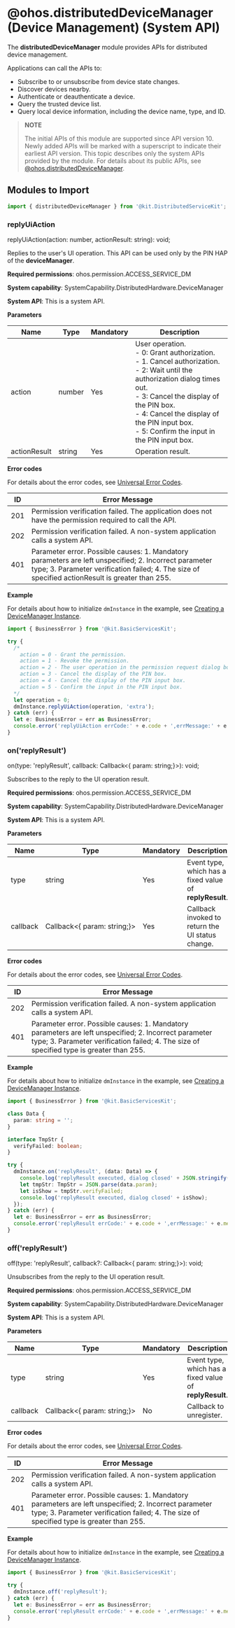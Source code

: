 # @ohos.distributedDeviceManager (Device Management) (System API)

The **distributedDeviceManager** module provides APIs for distributed device management.

Applications can call the APIs to:

- Subscribe to or unsubscribe from device state changes.
- Discover devices nearby.
- Authenticate or deauthenticate a device.
- Query the trusted device list.
- Query local device information, including the device name, type, and ID.


> **NOTE**
>
> The initial APIs of this module are supported since API version 10. Newly added APIs will be marked with a superscript to indicate their earliest API version.
> This topic describes only the system APIs provided by the module. For details about its public APIs, see [@ohos.distributedDeviceManager](js-apis-distributedDeviceManager.md).


## Modules to Import

```ts
import { distributedDeviceManager } from '@kit.DistributedServiceKit';
```

### replyUiAction

replyUiAction(action: number, actionResult: string): void;

Replies to the user's UI operation. This API can be used only by the PIN HAP of the **deviceManager**.

**Required permissions**: ohos.permission.ACCESS_SERVICE_DM

**System capability**: SystemCapability.DistributedHardware.DeviceManager

**System API**: This is a system API.

**Parameters**

  | Name      | Type           | Mandatory | Description               |
  | ------------- | --------------- | ---- | ------------------- |
  | action        | number          | Yes   | User operation.<br>- 0: Grant authorization.<br>- 1. Cancel authorization.<br>- 2: Wait until the authorization dialog times out.<br>- 3: Cancel the display of the PIN box.<br>- 4: Cancel the display of the PIN input box.<br>- 5: Confirm the input in the PIN input box.    |
  | actionResult        | string          | Yes   | Operation result.|

**Error codes**

For details about the error codes, see [Universal Error Codes](../errorcode-universal.md).

| ID| Error Message                                                       |
| -------- | --------------------------------------------------------------- |
| 201 | Permission verification failed. The application does not have the permission required to call the API.                                            |
| 202 | Permission verification failed. A non-system application calls a system API.                              |
| 401 | Parameter error. Possible causes: 1. Mandatory parameters are left unspecified; 2. Incorrect parameter type; 3. Parameter verification failed; 4. The size of specified actionResult is greater than 255. |

**Example**

For details about how to initialize `dmInstance` in the example, see [Creating a DeviceManager Instance](js-apis-distributedDeviceManager.md#distributeddevicemanagercreatedevicemanager).
<!--code_no_check-->
  ```ts
  import { BusinessError } from '@kit.BasicServicesKit';

 try {
    /*
      action = 0 - Grant the permission.
      action = 1 - Revoke the permission.
      action = 2 - The user operation in the permission request dialog box times out.
      action = 3 - Cancel the display of the PIN box.
      action = 4 - Cancel the display of the PIN input box.
      action = 5 - Confirm the input in the PIN input box.
    */
    let operation = 0;
    dmInstance.replyUiAction(operation, 'extra');
  } catch (err) {
    let e: BusinessError = err as BusinessError;
    console.error('replyUiAction errCode:' + e.code + ',errMessage:' + e.message);
  }
  ```

### on('replyResult')

on(type: 'replyResult', callback: Callback&lt;{ param: string;}&gt;): void;

Subscribes to the reply to the UI operation result.

**Required permissions**: ohos.permission.ACCESS_SERVICE_DM

**System capability**: SystemCapability.DistributedHardware.DeviceManager

**System API**: This is a system API.

**Parameters**

  | Name     | Type                            | Mandatory| Description                           |
  | -------- | ------------------------------------ | ---- | ------------------------------ |
  | type     | string                                | Yes | Event type, which has a fixed value of **replyResult**.|
  | callback | Callback&lt;{&nbsp;param:&nbsp;string;}&gt; | Yes | Callback invoked to return the UI status change.       |

**Error codes**

For details about the error codes, see [Universal Error Codes](../errorcode-universal.md).

| ID| Error Message                                                       |
| -------- | --------------------------------------------------------------- |
| 202 | Permission verification failed. A non-system application calls a system API.                            |
| 401 | Parameter error. Possible causes: 1. Mandatory parameters are left unspecified; 2. Incorrect parameter type; 3. Parameter verification failed; 4. The size of specified type is greater than 255. |

**Example**

For details about how to initialize `dmInstance` in the example, see [Creating a DeviceManager Instance](js-apis-distributedDeviceManager.md#distributeddevicemanagercreatedevicemanager).
<!--code_no_check-->
  ```ts
  import { BusinessError } from '@kit.BasicServicesKit';

  class Data {
    param: string = '';
  }

  interface TmpStr {
    verifyFailed: boolean;
  }

  try {
    dmInstance.on('replyResult', (data: Data) => {
      console.log('replyResult executed, dialog closed' + JSON.stringify(data));
      let tmpStr: TmpStr = JSON.parse(data.param);
      let isShow = tmpStr.verifyFailed;
      console.log('replyResult executed, dialog closed' + isShow);
    });
  } catch (err) {
    let e: BusinessError = err as BusinessError;
    console.error('replyResult errCode:' + e.code + ',errMessage:' + e.message);
  }
  ```

### off('replyResult')

off(type: 'replyResult', callback?: Callback&lt;{ param: string;}&gt;): void;

Unsubscribes from the reply to the UI operation result.

**Required permissions**: ohos.permission.ACCESS_SERVICE_DM

**System capability**: SystemCapability.DistributedHardware.DeviceManager

**System API**: This is a system API.

**Parameters**

  | Name     | Type                             | Mandatory| Description                           |
  | -------- | ------------------------------------- | ---- | ------------------------------ |
  | type     | string                                | Yes  | Event type, which has a fixed value of **replyResult**.|
  | callback | Callback&lt;{&nbsp;param:&nbsp;string;}&gt; | No  | Callback to unregister.|

**Error codes**

For details about the error codes, see [Universal Error Codes](../errorcode-universal.md).

| ID| Error Message                                                       |
| -------- | --------------------------------------------------------------- |
| 202 | Permission verification failed. A non-system application calls a system API.                              |
| 401 | Parameter error. Possible causes: 1. Mandatory parameters are left unspecified; 2. Incorrect parameter type; 3. Parameter verification failed; 4. The size of specified type is greater than 255. |

**Example**

For details about how to initialize `dmInstance` in the example, see [Creating a DeviceManager Instance](js-apis-distributedDeviceManager.md#distributeddevicemanagercreatedevicemanager).
<!--code_no_check-->
  ```ts
  import { BusinessError } from '@kit.BasicServicesKit';

  try {
    dmInstance.off('replyResult');
  } catch (err) {
    let e: BusinessError = err as BusinessError;
    console.error('replyResult errCode:' + e.code + ',errMessage:' + e.message);
  }
  ```

